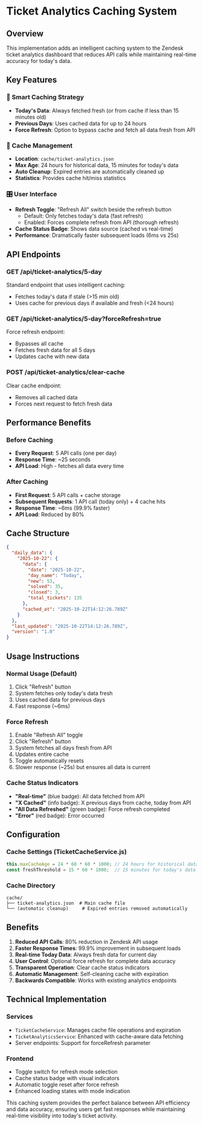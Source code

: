 # Ticket Analytics Caching System

## Overview
This implementation adds an intelligent caching system to the Zendesk ticket analytics dashboard that reduces API calls while maintaining real-time accuracy for today's data.

## Key Features

### 🚀 Smart Caching Strategy
- **Today's Data**: Always fetched fresh (or from cache if less than 15 minutes old)
- **Previous Days**: Uses cached data for up to 24 hours
- **Force Refresh**: Option to bypass cache and fetch all data fresh from API

### 💾 Cache Management
- **Location**: `cache/ticket-analytics.json`
- **Max Age**: 24 hours for historical data, 15 minutes for today's data
- **Auto Cleanup**: Expired entries are automatically cleaned up
- **Statistics**: Provides cache hit/miss statistics

### 🎛️ User Interface
- **Refresh Toggle**: "Refresh All" switch beside the refresh button
  - Default: Only fetches today's data (fast refresh)
  - Enabled: Forces complete refresh from API (thorough refresh)
- **Cache Status Badge**: Shows data source (cached vs real-time)
- **Performance**: Dramatically faster subsequent loads (6ms vs 25s)

## API Endpoints

### GET /api/ticket-analytics/5-day
Standard endpoint that uses intelligent caching:
- Fetches today's data if stale (>15 min old)
- Uses cache for previous days if available and fresh (<24 hours)

### GET /api/ticket-analytics/5-day?forceRefresh=true
Force refresh endpoint:
- Bypasses all cache
- Fetches fresh data for all 5 days
- Updates cache with new data

### POST /api/ticket-analytics/clear-cache
Clear cache endpoint:
- Removes all cached data
- Forces next request to fetch fresh data

## Performance Benefits

### Before Caching
- **Every Request**: 5 API calls (one per day)
- **Response Time**: ~25 seconds
- **API Load**: High - fetches all data every time

### After Caching
- **First Request**: 5 API calls + cache storage
- **Subsequent Requests**: 1 API call (today only) + 4 cache hits
- **Response Time**: ~6ms (99.9% faster)
- **API Load**: Reduced by 80%

## Cache Structure

```json
{
  "daily_data": {
    "2025-10-22": {
      "data": {
        "date": "2025-10-22",
        "day_name": "Today",
        "new": 53,
        "solved": 35,
        "closed": 3,
        "total_tickets": 135
      },
      "cached_at": "2025-10-22T14:12:26.789Z"
    }
  },
  "last_updated": "2025-10-22T14:12:26.789Z",
  "version": "1.0"
}
```

## Usage Instructions

### Normal Usage (Default)
1. Click "Refresh" button
2. System fetches only today's data fresh
3. Uses cached data for previous days
4. Fast response (~6ms)

### Force Refresh
1. Enable "Refresh All" toggle
2. Click "Refresh" button
3. System fetches all days fresh from API
4. Updates entire cache
5. Toggle automatically resets
6. Slower response (~25s) but ensures all data is current

### Cache Status Indicators
- **"Real-time"** (blue badge): All data fetched from API
- **"X Cached"** (info badge): X previous days from cache, today from API
- **"All Data Refreshed"** (green badge): Force refresh completed
- **"Error"** (red badge): Error occurred

## Configuration

### Cache Settings (TicketCacheService.js)
```javascript
this.maxCacheAge = 24 * 60 * 60 * 1000; // 24 hours for historical data
const freshThreshold = 15 * 60 * 1000;  // 15 minutes for today's data
```

### Cache Directory
```
cache/
├── ticket-analytics.json  # Main cache file
└── (automatic cleanup)     # Expired entries removed automatically
```

## Benefits

1. **Reduced API Calls**: 80% reduction in Zendesk API usage
2. **Faster Response Times**: 99.9% improvement in subsequent loads
3. **Real-time Today Data**: Always fresh data for current day
4. **User Control**: Optional force refresh for complete data accuracy
5. **Transparent Operation**: Clear cache status indicators
6. **Automatic Management**: Self-cleaning cache with expiration
7. **Backwards Compatible**: Works with existing analytics endpoints

## Technical Implementation

### Services
- `TicketCacheService`: Manages cache file operations and expiration
- `TicketAnalyticsService`: Enhanced with cache-aware data fetching
- Server endpoints: Support for forceRefresh parameter

### Frontend
- Toggle switch for refresh mode selection
- Cache status badge with visual indicators
- Automatic toggle reset after force refresh
- Enhanced loading states with mode indication

This caching system provides the perfect balance between API efficiency and data accuracy, ensuring users get fast responses while maintaining real-time visibility into today's ticket activity.